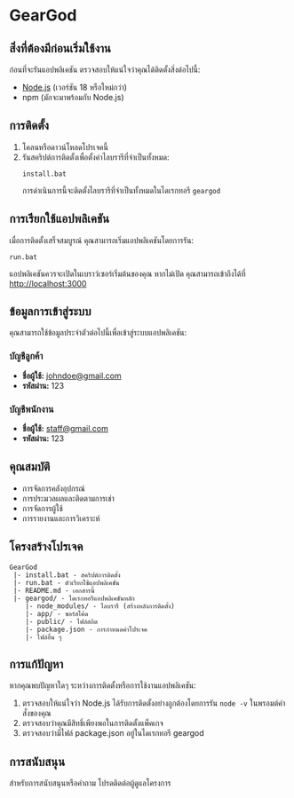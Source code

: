 # GearGod

## สิ่งที่ต้องมีก่อนเริ่มใช้งาน

ก่อนที่จะรันแอปพลิเคชัน ตรวจสอบให้แน่ใจว่าคุณได้ติดตั้งสิ่งต่อไปนี้:
- [Node.js](https://nodejs.org/) (เวอร์ชัน 18 หรือใหม่กว่า)
- npm (มักจะมาพร้อมกับ Node.js)

## การติดตั้ง

1. โคลนหรือดาวน์โหลดโปรเจคนี้
2. รันสคริปต์การติดตั้งเพื่อตั้งค่าไลบรารีที่จำเป็นทั้งหมด:
   ```
   install.bat
   ```
   การดำเนินการนี้จะติดตั้งไลบรารีที่จำเป็นทั้งหมดในไดเรกทอรี `geargod`

## การเรียกใช้แอปพลิเคชัน

เมื่อการติดตั้งเสร็จสมบูรณ์ คุณสามารถเริ่มแอปพลิเคชันโดยการรัน:
```
run.bat
```

แอปพลิเคชันควรจะเปิดในเบราว์เซอร์เริ่มต้นของคุณ หากไม่เปิด คุณสามารถเข้าถึงได้ที่ [http://localhost:3000](http://localhost:3000)

## ข้อมูลการเข้าสู่ระบบ

คุณสามารถใช้ข้อมูลประจำตัวต่อไปนี้เพื่อเข้าสู่ระบบแอปพลิเคชัน:

### บัญชีลูกค้า
- **ชื่อผู้ใช้:** johndoe@gmail.com
- **รหัสผ่าน:** 123

### บัญชีพนักงาน
- **ชื่อผู้ใช้:** staff@gmail.com
- **รหัสผ่าน:** 123

## คุณสมบัติ

- การจัดการคลังอุปกรณ์
- การประมวลผลและติดตามการเช่า
- การจัดการผู้ใช้
- การรายงานและการวิเคราะห์

## โครงสร้างโปรเจค

```
GearGod
 |- install.bat - สคริปต์การติดตั้ง
 |- run.bat - ตัวเรียกใช้แอปพลิเคชัน
 |- README.md - เอกสารนี้
 |- geargod/ - ไดเรกทอรีแอปพลิเคชันหลัก
    |- node_modules/ - ไลบรารี (สร้างหลังการติดตั้ง)
    |- app/ - ซอร์สโค้ด
    |- public/ - ไฟล์สถิต
    |- package.json - การกำหนดค่าโปรเจค
    |- ไฟล์อื่น ๆ
```

## การแก้ปัญหา

หากคุณพบปัญหาใดๆ ระหว่างการติดตั้งหรือการใช้งานแอปพลิเคชัน:

1. ตรวจสอบให้แน่ใจว่า Node.js ได้รับการติดตั้งอย่างถูกต้องโดยการรัน `node -v` ในพรอมต์คำสั่งของคุณ
2. ตรวจสอบว่าคุณมีสิทธิ์เพียงพอในการติดตั้งแพ็คเกจ
3. ตรวจสอบว่ามีไฟล์ package.json อยู่ในไดเรกทอรี geargod

## การสนับสนุน

สำหรับการสนับสนุนหรือคำถาม โปรดติดต่อผู้ดูแลโครงการ

